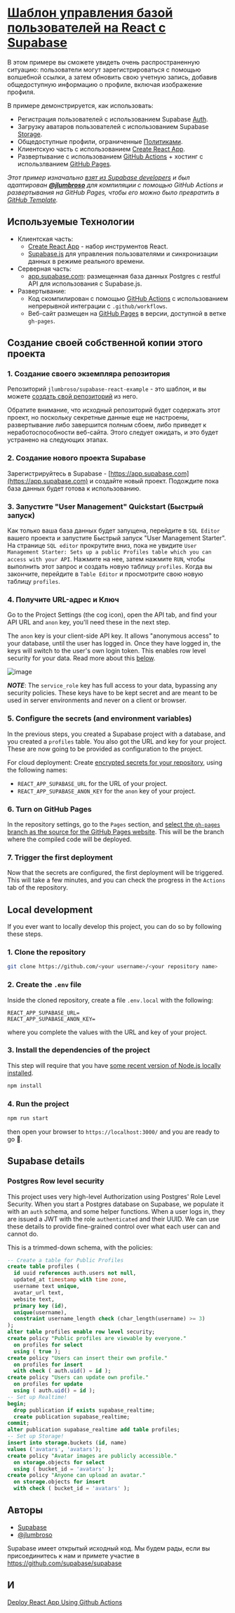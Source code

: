 # [Шаблон управления базой пользователей на React c Supabase](https://github.com/jlumbroso/supabase-react-example)

В этом примере вы сможете увидеть очень распространенную ситуацию: пользователи могут зарегистрироваться с помощью волшебной ссылки, а затем обновить свою учетную запись, добавив общедоступную информацию о профиле, включая изображение профиля.

В примере демонстрируется, как использовать:

- Регистрация пользователей с использованием Supabase [Auth](https://supabase.com/auth).
- Загрузку аватаров пользователей с использованием Supabase [Storage](https://supabase.com/storage).
- Общедоступные профили, ограниченные [Политиками](https://supabase.com/docs/guides/auth#policies).
- Клиентскую часть с использованием [Create React App](https://reactjs.org/docs/create-a-new-react-app.html).
- Развертывание с использованием [GitHub Actions](https://docs.github.com/en/actions) + хостинг с использлванием [GitHub Pages](https://pages.github.com/).

_Этот пример изначально [взят из Supabase developers](https://github.com/supabase/supabase/tree/master/examples/user-management/react-user-management) и был адаптирован [**@jlumbroso**](https://github.com/jlumbroso) для компиляции с помощью GitHub Actions и развертывания на GitHub Pages, чтобы его можно было превратить в [GitHub Template](https://docs.github.com/en/repositories/creating-and-managing-repositories/creating-a-template-repository)._

## Используемые Технологии

- Клиентская часть:
  - [Create React App](https://reactjs.org/docs/create-a-new-react-app.html) - набор инструментов React.
  - [Supabase.js](https://supabase.com/docs/library/getting-started) для управления пользователями и синхронизации данных в режиме реального времени.
- Серверная часть:
  - [app.supabase.com](https://app.supabase.com/): размещенная база данных Postgres с restful API для использования с Supabase.js.
- Развертывание:
  - Код скомпилирован с помощью [GitHub Actions](https://docs.github.com/en/actions) с использованием непрерывной интеграции с `.github/workflows`.
  - Веб-сайт размещен на [GitHub Pages](https://pages.github.com/) в версии, доступной в ветке `gh-pages`.

## Создание своей собственной копии этого проекта

### 1. Создание своего экземпляра репозитория

Репозиторий `jlumbroso/supabase-react-example` - это шаблон, и вы можете [создать свой репозиторий](https://docs.github.com/en/repositories/creating-and-managing-repositories/creating-a-repository-from-a-template) из него.

Обратите внимание, что исходный репозиторий будет содержать этот проект, но поскольку секретные данные еще не настроены, развертывание либо завершится полным сбоем, либо приведет к неработоспособности веб-сайта. Этого следует ожидать, и это будет устранено на следующих этапах.

### 2. Создание нового проекта Supabase

Зарегистрируйтесь в Supabase - [https://app.supabase.com](https://app.supabase.com) и создайте новый проект. Подождите пока база данных будет готова к использованию.

### 3. Запустите "User Management" Quickstart (Быстрый запуск)

Как только ваша база данных будет запущена, перейдите в `SQL Editor` вашего проекта и запустите Быстрый запуск "User Management Starter". На странице `SQL editor` прокрутите вниз, пока не увидите `User Management Starter: Sets up a public Profiles table which you can access with your API`. Нажмите на нее, затем нажмите `RUN`, чтобы выполнить этот запрос и создать новую таблицу `profiles`. Когда вы закончите, перейдите в `Table Editor` и просмотрите свою новую таблицу `profiles`.

### 4. Получите URL-адрес и Ключ

Go to the Project Settings (the cog icon), open the API tab, and find your API URL and `anon` key, you'll need these in the next step.

The `anon` key is your client-side API key. It allows "anonymous access" to your database, until the user has logged in. Once they have logged in, the keys will switch to the user's own login token. This enables row level security for your data. Read more about this [below](#postgres-row-level-security).

![image](https://user-images.githubusercontent.com/10214025/88916245-528c2680-d298-11ea-8a71-708f93e1ce4f.png)

**_NOTE_**: The `service_role` key has full access to your data, bypassing any security policies. These keys have to be kept secret and are meant to be used in server environments and never on a client or browser.

### 5. Configure the secrets (and environment variables)

In the previous steps, you created a Supabase project with a database, and you created a `profiles` table. You also got the URL and key for your project. These are now going to be provided as configuration to the project.

For cloud deployment: Create [encrypted secrets for your repository](https://docs.github.com/en/actions/security-guides/encrypted-secrets#creating-encrypted-secrets-for-a-repository), using the following names:

- `REACT_APP_SUPABASE_URL` for the URL of your project.
- `REACT_APP_SUPABASE_ANON_KEY` for the `anon` key of your project.

### 6. Turn on GitHub Pages

In the repository settings, go to the `Pages` section, and [select the `gh-pages` branch as the source for the GitHub Pages website](https://docs.github.com/en/pages/getting-started-with-github-pages/configuring-a-publishing-source-for-your-github-pages-site#publishing-from-a-branch). This will be the branch where the compiled code will be deployed.

### 7. Trigger the first deployment

Now that the secrets are configured, the first deployment will be triggered. This will take a few minutes, and you can check the progress in the `Actions` tab of the repository.

## Local development

If you ever want to locally develop this project, you can do so by following these steps.

### 1. Clone the repository

```bash
git clone https://github.com/<your username>/<your repository name>
```

### 2. Create the `.env` file

Inside the cloned repository, create a file `.env.local` with the following:

```
REACT_APP_SUPABASE_URL=
REACT_APP_SUPABASE_ANON_KEY=
```

where you complete the values with the URL and key of your project.

### 3. Install the dependencies of the project

This step will require that you have [some recent version of Node.js locally installed](https://nodejs.org/en/).

```bash
npm install
```

### 4. Run the project

```bash
npm run start
```

then open your browser to `https://localhost:3000/` and you are ready to go 🚀.

## Supabase details

### Postgres Row level security

This project uses very high-level Authorization using Postgres' Role Level Security.
When you start a Postgres database on Supabase, we populate it with an `auth` schema, and some helper functions.
When a user logs in, they are issued a JWT with the role `authenticated` and their UUID.
We can use these details to provide fine-grained control over what each user can and cannot do.

This is a trimmed-down schema, with the policies:

```sql
-- Create a table for Public Profiles
create table profiles (
  id uuid references auth.users not null,
  updated_at timestamp with time zone,
  username text unique,
  avatar_url text,
  website text,
  primary key (id),
  unique(username),
  constraint username_length check (char_length(username) >= 3)
);
alter table profiles enable row level security;
create policy "Public profiles are viewable by everyone."
  on profiles for select
  using ( true );
create policy "Users can insert their own profile."
  on profiles for insert
  with check ( auth.uid() = id );
create policy "Users can update own profile."
  on profiles for update
  using ( auth.uid() = id );
-- Set up Realtime!
begin;
  drop publication if exists supabase_realtime;
  create publication supabase_realtime;
commit;
alter publication supabase_realtime add table profiles;
-- Set up Storage!
insert into storage.buckets (id, name)
values ('avatars', 'avatars');
create policy "Avatar images are publicly accessible."
  on storage.objects for select
  using ( bucket_id = 'avatars' );
create policy "Anyone can upload an avatar."
  on storage.objects for insert
  with check ( bucket_id = 'avatars' );
```

## Авторы

- [Supabase](https://supabase.com)
- [@jlumbroso](https://www.github.com/jlumbroso)

Supabase имеет открытый исходный код. Мы будем рады, если вы присоединитесь к нам и примете участие в https://github.com/supabase/supabase

## И
[Deploy React App Using Github Actions](https://dev.to/achukka/deploy-react-app-using-github-actions-157d)
